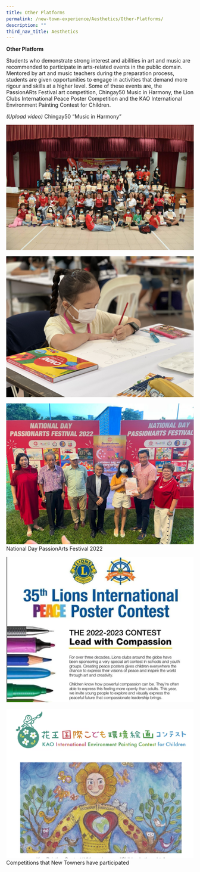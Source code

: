 ```yaml
---
title: Other Platforms
permalink: /new-town-experience/Aesthetics/Other-Platforms/
description: ""
third_nav_title: Aesthetics
---
```

**Other Platform**

Students who demonstrate strong interest and abilities in art and music are recommended to participate in arts-related events in the public domain. Mentored by art and music teachers during the preparation process, students are given opportunities to engage in activities that demand more rigour and skills at a higher level. Some of these events are, the PassionARts Festival art competition, Chingay50 Music in Harmony, the Lion Clubs International Peace Poster Competition and the KAO International Environment Painting Contest for Children.

*(Upload video)*
Chingay50 “Music in Harmony”

![](/images/Art%20and%20Music/Other%20Platform/PassionArts%20Festival%202022.jpg)

![](/images/Art%20and%20Music/Other%20Platform/IMG_8861.jpg)

![](/images/Art%20and%20Music/Other%20Platform/Kor%20Yee's%20award.jpg)
National Day PassionArts Festival 2022


![](/images/Art%20and%20Music/Other%20Platform/Lions%20Club%20Peace%20Poster.jpg)

![](/images/Art%20and%20Music/Other%20Platform/KAO%20International%20Painting%20Contest.png)
Competitions that New Towners have participated


